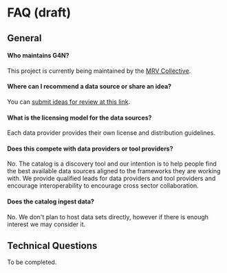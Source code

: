# FAQ (draft)

## General

#### Who maintains G4N?

This project is currently being maintained by the [MRV Collective](https://www.mrvcollective.org).&#x20;

#### Where can I recommend a data source or share an idea?

You can [submit ideas for review at this link](https://tiny.cc/g4n-ideas).

#### What is the licensing model for the data sources?

Each data provider provides their own license and distribution guidelines.&#x20;

#### Does this compete with data providers or tool providers?

No. The catalog is a discovery tool and our intention is to help people find the best available data sources aligned to the frameworks they are working with. We provide qualified leads for data providers and tool providers and encourage interoperability to encourage cross sector collaboration. &#x20;

#### Does the catalog ingest data?

No. We don't plan to host data sets directly, however if there is enough interest we may consider it.&#x20;

## Technical Questions

To be completed.
